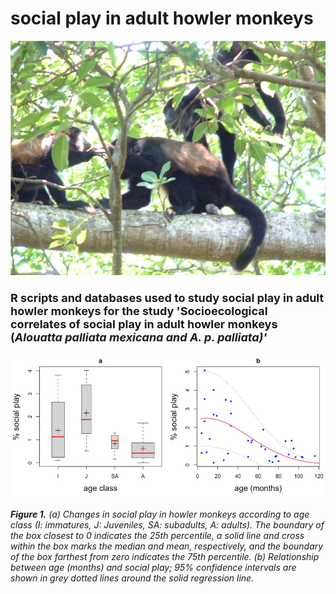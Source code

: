 # social play in adult howler monkeys
<img src="figures/two adult males and one adult female playing.png" alt="Simply Easy Learning">
<h3>
<font size="4">
  R scripts and databases used to study social play in adult howler monkeys for the study 'Socioecological correlates of social play in adult howler monkeys (<i>Alouatta palliata mexicana<i/> and <i>A. p. palliata<i/>)'
  </font>
  </h4>
<img src="figures/fig1.png" alt="Simply Easy Learning">
<p>
<b>Figure 1.</b> (a) Changes in social play in howler monkeys according to age class (I: immatures, J: Juveniles, SA: subadults, A: adults). The boundary of the box closest to 0 indicates the 25th percentile, a solid line and cross within the box marks the median and mean, respectively, and the boundary of the box farthest from zero indicates the 75th percentile. (b) Relationship between age (months) and social play; 95% confidence intervals are shown in grey dotted lines around the solid regression line.
